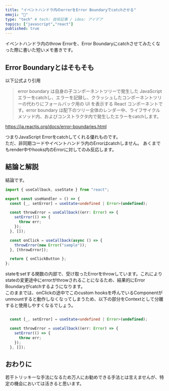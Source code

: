 ```yaml
---
title: "イベントハンドラ内のerrorをError Boundaryでcatchさせる"
emoji: "🤗"
type: "tech" # tech: 技術記事 / idea: アイデア
topics: ["javascript","react"]
published: true
---
```


イベントハンドラ内のthrow Errorを、Error Boundaryにcatchさせてみたくなった際に書いた短いメモ書きです。

## Error Boundaryとはそもそも

以下公式より引用
>error boundary は自身の子コンポーネントツリーで発生した JavaScript エラーをcatchし、エラーを記録し、クラッシュしたコンポーネントツリーの代わりにフォールバック用の UI を表示する React コンポーネントです。error boundary は配下のツリー全体のレンダー中、ライフサイクルメソッド内、およびコンストラクタ内で発生したエラーをcatchします。

https://ja.reactjs.org/docs/error-boundaries.html  

つまりJavaScript Errorをcatchしてくれる優れものです。  
ただ、非同期コードやイベントハンドラ内のErrorはcatchしません。
あくまでもrender中やhooks内のErrorに対してのみ反応します。

## 結論と解説


結論です。
```typescript
import { useCallback, useState } from "react";

export const useHandler = () => {
  const [_, setError] = useState<undefined | Error>(undefined);

  const throwError = useCallback((err: Error) => {
    setError(() => {
      throw err;
    });
  }, []);

  const onClick = useCallback(async () => {
    throwError(new Error("sample"));
  }, [throwError]);

  return { onClickButton };
};
```

stateをsetする関数の内部で、受け取ったErrorをthrowしています。これによりstateの変更途中にerrorがthrowされることになるため、結果的にError Boundaryがcatchするようになります。  
このままでは、onClickの途中でこのcustom hooksを呼んでいるComponentがunmountすると動作しなくなってしまうため、以下の部分をContextとして分離すると使用しやすくなるでしょう。

```typescript

  const [_, setError] = useState<undefined | Error>(undefined);

  const throwError = useCallback((err: Error) => {
    setError(() => {
      throw err;
    });
  }, []);
```

## おわりに

若干トリッキーな手法になるため万人にお勧めできる手法とは言えませんが、特定の機会においては活きると思います。